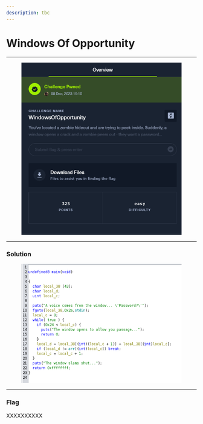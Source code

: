 ```yaml
---
description: tbc
---
```


# Windows Of Opportunity

***

<figure><img src="../../.gitbook/assets/image (1).png" alt=""><figcaption></figcaption></figure>

***

### Solution

<figure><img src="../../.gitbook/assets/image (59).png" alt=""><figcaption></figcaption></figure>

***

### Flag

XXXXXXXXXX
